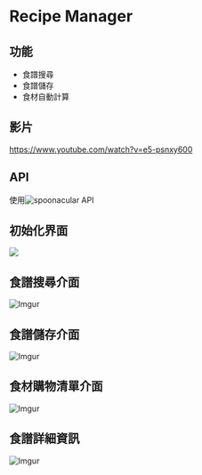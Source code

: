 # Recipe Manager
## 功能
- 食譜搜尋
- 食譜儲存
- 食材自動計算
## 影片
https://www.youtube.com/watch?v=e5-psnxy600

## API
使用![spoonacular API](https://spoonacular.com/food-api/docs)

## 初始化界面
![](https://i.imgur.com/5gG3m6g.png)

## 食譜搜尋介面
![Imgur](https://i.imgur.com/Zt3Fyo9.png)

## 食譜儲存介面
![Imgur](https://i.imgur.com/MfiY2B9.png)

## 食材購物清單介面
![Imgur](https://i.imgur.com/y4xKZNu.png)

## 食譜詳細資訊
![Imgur](https://i.imgur.com/B1VkoNG.png)
